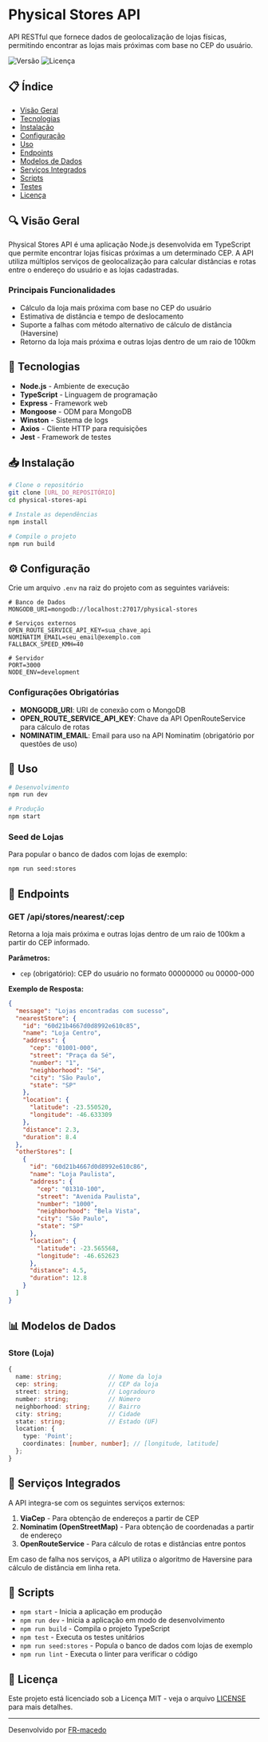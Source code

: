 # Physical Stores API

API RESTful que fornece dados de geolocalização de lojas físicas, permitindo encontrar as lojas mais próximas com base no CEP do usuário.

![Versão](https://img.shields.io/badge/versão-1.0.0-blue)
![Licença](https://img.shields.io/badge/licença-MIT-green)

## 📋 Índice

- [Visão Geral](#visão-geral)
- [Tecnologias](#tecnologias)
- [Instalação](#instalação)
- [Configuração](#configuração)
- [Uso](#uso)
- [Endpoints](#endpoints)
- [Modelos de Dados](#modelos-de-dados)
- [Serviços Integrados](#serviços-integrados)
- [Scripts](#scripts)
- [Testes](#testes)
- [Licença](#licença)

## 🔍 Visão Geral

Physical Stores API é uma aplicação Node.js desenvolvida em TypeScript que permite encontrar lojas físicas próximas a um determinado CEP. A API utiliza múltiplos serviços de geolocalização para calcular distâncias e rotas entre o endereço do usuário e as lojas cadastradas.

### Principais Funcionalidades

- Cálculo da loja mais próxima com base no CEP do usuário
- Estimativa de distância e tempo de deslocamento
- Suporte a falhas com método alternativo de cálculo de distância (Haversine)
- Retorno da loja mais próxima e outras lojas dentro de um raio de 100km

## 🔧 Tecnologias

- **Node.js** - Ambiente de execução
- **TypeScript** - Linguagem de programação
- **Express** - Framework web
- **Mongoose** - ODM para MongoDB
- **Winston** - Sistema de logs
- **Axios** - Cliente HTTP para requisições
- **Jest** - Framework de testes

## 📥 Instalação

```bash
# Clone o repositório
git clone [URL_DO_REPOSITÓRIO]
cd physical-stores-api

# Instale as dependências
npm install

# Compile o projeto
npm run build
```

## ⚙️ Configuração

Crie um arquivo `.env` na raiz do projeto com as seguintes variáveis:

```
# Banco de Dados
MONGODB_URI=mongodb://localhost:27017/physical-stores

# Serviços externos
OPEN_ROUTE_SERVICE_API_KEY=sua_chave_api
NOMINATIM_EMAIL=seu_email@exemplo.com
FALLBACK_SPEED_KMH=40

# Servidor
PORT=3000
NODE_ENV=development
```

### Configurações Obrigatórias

- **MONGODB_URI**: URI de conexão com o MongoDB
- **OPEN_ROUTE_SERVICE_API_KEY**: Chave da API OpenRouteService para cálculo de rotas
- **NOMINATIM_EMAIL**: Email para uso na API Nominatim (obrigatório por questões de uso)

## 🚀 Uso

```bash
# Desenvolvimento
npm run dev

# Produção
npm start
```

### Seed de Lojas

Para popular o banco de dados com lojas de exemplo:

```bash
npm run seed:stores
```

## 🔗 Endpoints

### GET /api/stores/nearest/:cep

Retorna a loja mais próxima e outras lojas dentro de um raio de 100km a partir do CEP informado.

**Parâmetros:**
- `cep` (obrigatório): CEP do usuário no formato 00000000 ou 00000-000

**Exemplo de Resposta:**
```json
{
  "message": "Lojas encontradas com sucesso",
  "nearestStore": {
    "id": "60d21b4667d0d8992e610c85",
    "name": "Loja Centro",
    "address": {
      "cep": "01001-000",
      "street": "Praça da Sé",
      "number": "1",
      "neighborhood": "Sé",
      "city": "São Paulo",
      "state": "SP"
    },
    "location": {
      "latitude": -23.550520,
      "longitude": -46.633309
    },
    "distance": 2.3,
    "duration": 8.4
  },
  "otherStores": [
    {
      "id": "60d21b4667d0d8992e610c86",
      "name": "Loja Paulista",
      "address": {
        "cep": "01310-100",
        "street": "Avenida Paulista",
        "number": "1000",
        "neighborhood": "Bela Vista",
        "city": "São Paulo",
        "state": "SP"
      },
      "location": {
        "latitude": -23.565568,
        "longitude": -46.652623
      },
      "distance": 4.5,
      "duration": 12.8
    }
  ]
}
```

## 📊 Modelos de Dados

### Store (Loja)

```typescript
{
  name: string;             // Nome da loja
  cep: string;              // CEP da loja
  street: string;           // Logradouro
  number: string;           // Número
  neighborhood: string;     // Bairro
  city: string;             // Cidade
  state: string;            // Estado (UF)
  location: {
    type: 'Point';
    coordinates: [number, number]; // [longitude, latitude]
  };
}
```

## 🔌 Serviços Integrados

A API integra-se com os seguintes serviços externos:

1. **ViaCep** - Para obtenção de endereços a partir de CEP
2. **Nominatim (OpenStreetMap)** - Para obtenção de coordenadas a partir de endereço
3. **OpenRouteService** - Para cálculo de rotas e distâncias entre pontos

Em caso de falha nos serviços, a API utiliza o algoritmo de Haversine para cálculo de distância em linha reta.

## 📜 Scripts

- `npm start` - Inicia a aplicação em produção
- `npm run dev` - Inicia a aplicação em modo de desenvolvimento
- `npm run build` - Compila o projeto TypeScript
- `npm test` - Executa os testes unitários
- `npm run seed:stores` - Popula o banco de dados com lojas de exemplo
- `npm run lint` - Executa o linter para verificar o código


## 📝 Licença

Este projeto está licenciado sob a Licença MIT - veja o arquivo [LICENSE](LICENSE) para mais detalhes.

---

Desenvolvido por [FR-macedo](https://github.com/FR-macedo)